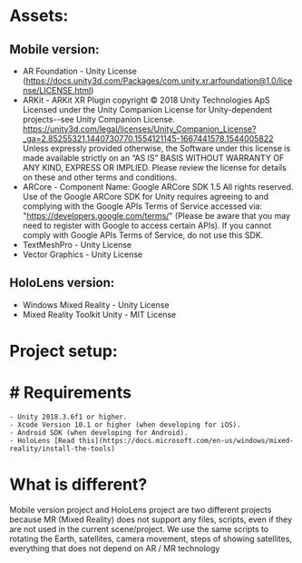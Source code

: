 # Assets:
## Mobile version:
- AR Foundation  - Unity License (https://docs.unity3d.com/Packages/com.unity.xr.arfoundation@1.0/license/LICENSE.html)
- ARKit - ARKit XR Plugin copyright © 2018 Unity Technologies ApS
Licensed under the Unity Companion License for Unity-dependent projects--see Unity Companion License.  https://unity3d.com/legal/licenses/Unity_Companion_License?_ga=2.85255321.1440730770.1554121145-1667441578.1544005822
Unless expressly provided otherwise, the Software under this license is made available strictly on an “AS IS” BASIS WITHOUT WARRANTY OF ANY KIND, EXPRESS OR IMPLIED. Please review the license for details on these and other terms and conditions.
- ARCore  -
 Component Name: Google ARCore SDK 1.5
 All rights reserved. Use of the Google ARCore SDK for Unity requires agreeing to and complying with the Google APIs Terms of Service accessed via:  "https://developers.google.com/terms/" (Please be aware that you may need to register with Google to access certain APIs). If you cannot comply with Google APIs Terms of Service, do not use this SDK.
- TextMeshPro  - Unity License
- Vector Graphics  - Unity License

## HoloLens version:
- Windows Mixed Reality - Unity License
- Mixed Reality Toolkit Unity - MIT License

#  Project setup:
# #  Requirements
    - Unity 2018.3.6f1 or higher.
    - Xcode Version 10.1 or higher (when developing for iOS).
    - Android SDK (when developing for Android).
    - HoloLens [Read this](https://docs.microsoft.com/en-us/windows/mixed-reality/install-the-tools)

#  What is different?
Mobile version project and HoloLens project are two different projects because MR (Mixed Reality) does not support any files, scripts, even if they are not used in the current scene/project.
We use the same scripts to rotating the Earth, satellites, camera movement, steps of showing satellites, everything that does not depend on AR / MR technology
